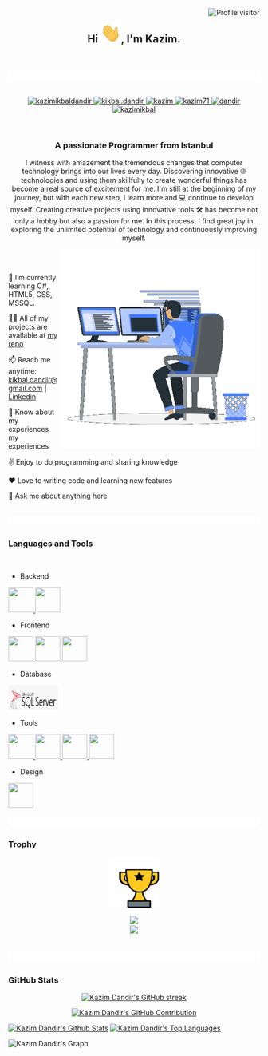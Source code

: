 <a href="https://komarev.com/ghpvc/?username=kazimdandir">
  <img align="right" src="https://komarev.com/ghpvc/?username=kazimdandir&label=Visitors&color=0e75b6&style=flat" alt="Profile visitor" />
</a>

<h2 align="center">
  Hi <img src="https://raw.githubusercontent.com/kazimdandir/.github/master/gif/hi.gif" height="40" style="max-width: 100%; display: inline-block; display: inline-block;" >, I'm Kazim.
</h2><br>

<img src="https://raw.githubusercontent.com/kazimdandir/.github/master/gif/line.gif" height="20" width="100%"><br><br>

  <p align="center">
    <a href="https://www.linkedin.com/in/kazimikbaldandir/" target="_blank">
     <img src="https://img.shields.io/badge/LinkedIn-0077B5?style=for-the-badge&logo=linkedin&logoColor=white" alt="kazimikbaldandir"/>
    </a>
    <a href="https://medium.com/@kikbal.dandir" target="_blank">
      <img src="https://img.shields.io/badge/Medium-000000?style=for-the-badge&logo=medium&logoColor=white" alt="kikbal.dandir"/>
     </a>
    <a href="https://stackoverflow.com/users/21403272/kaz%C4%B1m-%C4%B0kbal-dand%C4%B1r" target="_blank">
     <img src="https://img.shields.io/badge/StackOverFlow-F47F24?style=for-the-badge&logo=StackOverFlow&logoColor=white" alt="kazim"/>
    </a>
    <a href="https://www.discord.com/users/kazim71" target="_blank">
      <img src="https://img.shields.io/badge/Discord-7289d9?style=for-the-badge&logo=Discord&logoColor=white" alt="kazim71"/>
     </a> 
     <a href="https://twitter.com/kazimdandir" target="_blank">
      <img src="https://img.shields.io/badge/Twitter-000000?style=for-the-badge&logo=X&logoColor=white" alt="dandir"/>
     </a>
    <a href="https://www.instagram.com/kazimdandir/" target="_blank">
     <img src="https://img.shields.io/badge/Instagram-e1306c?style=for-the-badge&logo=instagram&logoColor=white" alt="kazimikbal"/>
    </a> 
   </p><br>

<h3 align="center">A passionate Programmer from Istanbul</h3>

<p align="center">I witness with amazement the tremendous changes that computer technology brings into our lives every day. Discovering innovative 🌐 technologies and using them skillfully to create wonderful things has become a real source of excitement for me. I'm still at the beginning of my journey, but with each new step, I learn more and 💻 continue to develop myself. Creating creative projects using innovative tools 🛠️ has become not only a hobby but also a passion for me. In this process, I find great joy in exploring the unlimited potential of technology and continuously improving myself.</p>

<!-- <p align="center">I am constantly amazed by the boundless change and transformation that computer technology brings into our lives. In this dynamic world, 🌐 exploring the possibilities that technology offers us feels almost enchanting. Following new technology trends and 💻 developing unique projects using these innovations has become a passion for me. Each time I see the potential behind every program or device 🛠️, I become even more excited. Moving forward on this path feels like an adventure that pushes boundaries and nourishes imagination.</p> -->

<img align="right" alt="Coding" width="400" src="https://raw.githubusercontent.com/kazimdandir/.github/master/gif/programmer2.gif">
<br><br>

<!-- 🔭      I’m currently working on UA IT(JKH IT) -->

🌱      I’m currently learning C#, HTML5, CSS, MSSQL.

👨‍💻      All of my projects are available at [my repo](https://github.com/kazimdandir?tab=repositories)

<!-- 💬      Ask me about C#, HTML5, CSS, MSSQL -->

📫      Reach me anytime: kikbal.dandir@gmail.com | [Linkedin](https://www.linkedin.com/in/kazimikbaldandir/)

📄      Know about my experiences my experiences

✌️      Enjoy to do programming and sharing knowledge

❤️      Love to writing code and learning new features

💬      Ask me about anything here

<br>
<!-- <h3 align="left">Connect with me:</h3>
<p align="left">
<a href="https://linkedin.com/in/kazimikbaldandir" target="blank"><img    align="center" src="https://raw.githubusercontent.com/kazimdandir/.github/44482d1d2258eeeba5f155615833e331184518ab/social_media_icons/linkedin.svg" alt="kazimikbaldandir" height="30" width="40"/></a>
<a href="https://medium.com/@kikbal.dandir" target="blank"><img align="center" src="https://raw.githubusercontent.com/kazimdandir/.github/44482d1d2258eeeba5f155615833e331184518ab/social_media_icons/medium.svg" alt="kikbal.dandir" height="30" width="40"/></a>
<a href="https://stackoverflow.com/users/21403272/kaz%C4%B1m-%C4%B0kbal-dand%C4%B1r" target="blank"><img align="center" src="https://raw.githubusercontent.com/kazimdandir/.github/44482d1d2258eeeba5f155615833e331184518ab/social_media_icons/stackoverflow.svg" alt="kazim" height="30" width="40" /></a>
<a href="https://www.discord.com/users/kazim71" target="blank"><img align="center" src="https://raw.githubusercontent.com/kazimdandir/.github/44482d1d2258eeeba5f155615833e331184518ab/social_media_icons/discord.svg" alt="kazim71" height="30" width="40" /></a>
<a href="https://twitter.com/kazimdandir" target="blank"><img align="center" src="https://raw.githubusercontent.com/kazimdandir/.github/44482d1d2258eeeba5f155615833e331184518ab/social_media_icons/x.svg" alt="dandir" height="30" width="40" /></a>
<a href="https://www.instagram.com/kazimdandir/" target="blank"><img align="center" src="https://raw.githubusercontent.com/kazimdandir/.github/44482d1d2258eeeba5f155615833e331184518ab/social_media_icons/instagram.svg" alt="kazimikbal" height="30" width="40" /></a>
</p>
<br><br> -->

<img src="https://raw.githubusercontent.com/kazimdandir/.github/master/gif/line.gif" height="20" width="100%">

<h3 align="left">Languages and Tools</h3><br>

- Backend
<p align="left">
  <a href="https://learn.microsoft.com/en-us/dotnet/csharp/" target="_blank">
    <img src="https://skillicons.dev/icons?i=cs" width="50px" height="50px"/>
  </a>
  <a href="https://learn.microsoft.com/en-us/dotnet/core/introduction" target="_blank">
    <img src="https://skillicons.dev/icons?i=dotnet" width="50px" height="50px"/>
  </a>
</p>

- Frontend
<p align="left">
  <a href="https://www.w3schools.com/html/default.asp" target="_blank">
    <img src="https://skillicons.dev/icons?i=html" width="50px" height="50px"/>
  </a>
  <a href="https://www.w3schools.com/css/default.asp" target="_blank">
    <img src="https://skillicons.dev/icons?i=css" width="50px" height="50px"/>
  </a>
  <a href="https://www.w3schools.com/js/" target="_blank">
    <img src="https://skillicons.dev/icons?i=js" width="50px" height="50px"/>
  </a>
</p>

- Database
<p align="left">
  <a href="https://learn.microsoft.com/en-us/sql/sql-server/what-is-sql-server?view=sql-server-ver16" target="_blank">
    <img src="https://raw.githubusercontent.com/kazimdandir/.github/master/language_and_tools/mssql.png" width="100px" height="50px"/>
  </a>
</p>

- Tools
<p align="left">
  <a href="https://docs.github.com/en/get-started/start-your-journey/about-github-and-git" target="_blank">
    <img src="https://skillicons.dev/icons?i=github" width="50px" height="50px"/>
  </a>
  <a href="https://git-scm.com/about" target="_blank">
    <img src="https://skillicons.dev/icons?i=git" width="50px" height="50px"/>
  </a>
  <a href=https://getbootstrap.com/docs/5.3/getting-started/introduction/" target="_blank">
    <img src="https://skillicons.dev/icons?i=bootstrap" width="50px" height="50px"/>
  </a>
  <a href=https://www.sublimetext.com/" target="_blank">
    <img src="https://skillicons.dev/icons?i=sublime" width="50px" height="50px"/>
  </a>
</p>

- Design
<p align="left">
  <a href="https://helpx.adobe.com/illustrator/user-guide.html" target="_blank">
    <img src="https://skillicons.dev/icons?i=ai" width="50px" height="50px"/>
  </a>
</p>

<!-- <h3 align="left">Languages and Tools</h3><br>
- Backend
<p align="left">
  <a href="https://learn.microsoft.com/en-us/dotnet/csharp/" target="_blank">
    <img src="https://raw.githubusercontent.com/kazimdandir/.github/44482d1d2258eeeba5f155615833e331184518ab/language_and_tools/c%23.svg" width="50px" height="50px"/>
  </a>
  <a href="https://learn.microsoft.com/en-us/dotnet/core/introduction" target="_blank">
    <img src="https://raw.githubusercontent.com/kazimdandir/.github/2f10e06e034bea79c1261c20edc80d5691957433/language_and_tools/DotNet.svg" width="50px" height="50px"/>
  </a>
</p>

- Frontend
<p align="left">
  <a href="https://www.w3schools.com/html/default.asp" target="_blank">
    <img src="https://raw.githubusercontent.com/kazimdandir/.github/master/language_and_tools/html5.gif" width="50px" height="50px"/>
  </a>
  <a href="https://www.w3schools.com/css/default.asp" target="_blank">
    <img src="https://raw.githubusercontent.com/kazimdandir/.github/6db32ebe3fe8aa173fb73f1236d4590aaa6f1f8d/language_and_tools/css.svg" width="50px" height="50px"/>
  </a>
  <a href="https://www.w3schools.com/js/" target="_blank">
    <img src="https://raw.githubusercontent.com/kazimdandir/.github/d1579c01bb41e36c099c2a65b7b91b5c833db4c1/language_and_tools/js.svg" width="50px" height="50px"/>
  </a>
</p>

- Database
<p align="left">
  <a href="https://learn.microsoft.com/en-us/sql/sql-server/what-is-sql-server?view=sql-server-ver16" target="_blank">
    <img src="https://raw.githubusercontent.com/kazimdandir/.github/master/language_and_tools/mssql.gif" width="100px" height="50px"/>
  </a>
</p>

- Tools
<p align="left">
  <a href="https://docs.github.com/en/get-started/start-your-journey/about-github-and-git" target="_blank">
    <img src="https://raw.githubusercontent.com/kazimdandir/.github/21b2e26fd4399a07939b1872909b2fcc19006cae/language_and_tools/github.svg" width="50px" height="50px"/>
  </a>
  <a href="https://git-scm.com/about" target="_blank">
    <img src="https://raw.githubusercontent.com/kazimdandir/.github/79893abf8dec88fef46c44a75a4eb5fc606e47a1/language_and_tools/git-bash.svg" width="50px" height="50px"/>
  </a>
  <a href=https://getbootstrap.com/docs/5.3/getting-started/introduction/" target="_blank">
    <img src="https://raw.githubusercontent.com/kazimdandir/.github/master/language_and_tools/bootstrap.gif" width="50px" height="50px"/>
  </a>
  <a href=https://www.sublimetext.com/" target="_blank">
    <img src="https://raw.githubusercontent.com/kazimdandir/.github/abf70a18decea3aa23d4b2d3e9de41c9eac54c1d/language_and_tools/icons.svg" width="50px" height="50px"/>
  </a>
</p>

- Design
<p align="left">
  <a href="https://helpx.adobe.com/illustrator/user-guide.html" target="_blank">
    <img src="https://raw.githubusercontent.com/kazimdandir/.github/master/language_and_tools/ai.gif" width="50px" height="50px"/>
  </a>
</p> -->

<img src="https://raw.githubusercontent.com/kazimdandir/.github/master/gif/line.gif" height="20" width="100%">

<h3 align="left">Trophy</h3>
<p align="center">
<img src="https://raw.githubusercontent.com/kazimdandir/.github/master/gif/trophy.gif"  width="100px" height="100px"></p>
  
<div align="center">
<img src="https://github-profile-trophy.vercel.app/?username=kazimdandir&theme=matrix&no-bg=true&no-frame=true&row=1&column=4&title=MultiLanguage,Commits,PullRequest,Reviews">
 </div>

<div align="center">
<img src="https://github-profile-trophy.vercel.app/?username=kazimdandir&theme=matrix&no-bg=true&no-frame=true&row=1&column=4&title=Repositories,Organizations,Stars,Followers">
 </div>
 <br><br>

 <img src="https://raw.githubusercontent.com/kazimdandir/.github/master/gif/line.gif" height="20" width="100%">

 <h3 align="left">GitHub Stats</h3>
<p align="center">
    <a href="https://github.com/kazimdandir">
      <img src="https://github-readme-streak-stats.herokuapp.com/?user=kazimdandir&theme=radical&border=7F3FBF&background=0D1117" alt="Kazim Dandir's GitHub streak"/>
    </a>
  </p>
  
  <p align="center">
    <a href="https://github.com/kazimdandir">
      <img src="https://github-profile-summary-cards.vercel.app/api/cards/profile-details?username=kazimdandir&theme=radical" alt="Kazim Dandir's GitHub Contribution"/>
    </a>
  </p>
  
  <a> 
      <a href="https://github.com/kazimdandir"><img alt="Kazim Dandir's Github Stats" src="https://denvercoder1-github-readme-stats.vercel.app/api?username=kazimdandir&show_icons=true&count_private=true&theme=react&border_color=7F3FBF&bg_color=0D1117&title_color=F85D7F&icon_color=F8D866" height="192px" width="49.5%"/></a>
    <a href="https://github.com/kazimdandir"><img alt="Kazim Dandir's Top Languages" src="https://denvercoder1-github-readme-stats.vercel.app/api/top-langs/?username=kazimdandir&langs_count=8&layout=compact&theme=react&border_color=7F3FBF&bg_color=0D1117&title_color=F85D7F&icon_color=F8D866" height="192px" width="49.5%"/></a>
    <br/>
  </a>  

  ![Kazim Dandir's Graph](https://github-readme-activity-graph.vercel.app/graph?username=kazimdandir&custom_title=kazimdandir's%20GitHub%20Activity%20Graph&bg_color=0D1117&color=7F3FBF&line=7F3FBF&point=7F3FBF&area_color=FFFFFF&title_color=FFFFFF&area=true)
